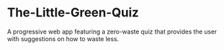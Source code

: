 # The-Little-Green-Quiz
A progressive web app featuring a zero-waste quiz that provides the user with suggestions on how to waste less. 
